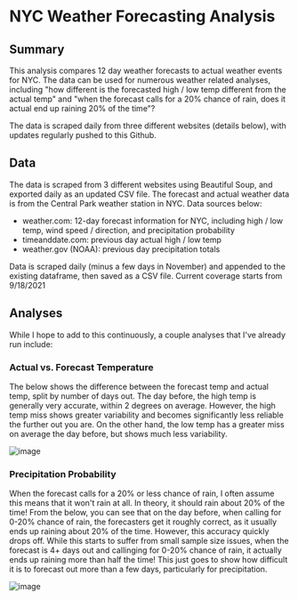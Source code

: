 # NYC Weather Forecasting Analysis

## Summary

This analysis compares 12 day weather forecasts to actual weather events for NYC. The data can be used for numerous weather related analyses, including "how different is the forecasted high / low temp different from the actual temp" and "when the forecast calls for a 20% chance of rain, does it actual end up raining 20% of the time"?

The data is scraped daily from three different websites (details below), with updates regularly pushed to this Github.

## Data

The data is scraped from 3 different websites using Beautiful Soup, and exported daily as an updated CSV file. The forecast and actual weather data is from the Central Park weather station in NYC. Data sources below:
* weather.com: 12-day forecast information for NYC, including high / low temp, wind speed / direction, and precipitation probability
* timeanddate.com: previous day actual high / low temp
* weather.gov (NOAA): previous day precipitation totals

Data is scraped daily (minus a few days in November) and appended to the existing dataframe, then saved as a CSV file. Current coverage starts from 9/18/2021

## Analyses

While I hope to add to this continuously, a couple analyses that I've already run include:

### Actual vs. Forecast Temperature

The below shows the difference between the forecast temp and actual temp, split by number of days out. The day before, the high temp is generally very accurate, within 2 degrees on average. However, the high temp miss shows greater variability and becomes significantly less reliable the further out you are. On the other hand, the low temp has a greater miss on average the day before, but shows much less variability.

![image](https://user-images.githubusercontent.com/81099027/146255963-450c450f-68ca-4d1c-956b-3cbd976bb9c2.png)

### Precipitation Probability

When the forecast calls for a 20% or less chance of rain, I often assume this means that it won't rain at all. In theory, it should rain about 20% of the time! From the below, you can see that on the day before, when calling for 0-20% chance of rain, the forecasters get it roughly correct, as it usually ends up raining about 20% of the time. However, this accuracy quickly drops off. While this starts to suffer from small sample size issues, when the forecast is 4+ days out and callinging for 0-20% chance of rain, it actually ends up raining more than half the time! This just goes to show how difficult it is to forecast out more than a few days, particularly for precipitation.

![image](https://user-images.githubusercontent.com/81099027/146256532-be34f990-1e1f-486d-a7b8-e9585eb683a3.png)

